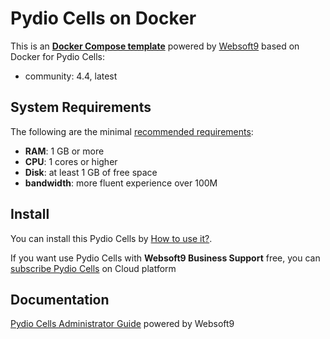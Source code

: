# Pydio Cells on Docker  

This is an **[Docker Compose template](https://github.com/Websoft9/docker-library)** powered by [Websoft9](https://www.websoft9.com) based on Docker for Pydio Cells:


 - community:  4.4, latest


## System Requirements

The following are the minimal [recommended requirements](https://hub.docker.com/r/pydio/cells):

* **RAM**: 1 GB or more
* **CPU**: 1 cores or higher
* **Disk**: at least 1 GB of free space
* **bandwidth**: more fluent experience over 100M  

## Install

You can install this Pydio Cells by [How to use it?](https://github.com/Websoft9/docker-library#how-to-use-it).   

If you want use Pydio Cells with **Websoft9 Business Support** free, you can [subscribe Pydio Cells](https://www.websoft9.com/apps) on Cloud platform

## Documentation

[Pydio Cells Administrator Guide](https://support.websoft9.com/docs/pydio) powered by Websoft9